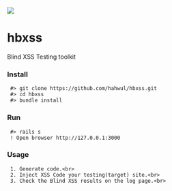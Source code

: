 <img src="https://user-images.githubusercontent.com/13212227/33077883-5a6c6386-cf14-11e7-9d5b-4ea45241afa4.png">

# hbxss
Blind XSS Testing toolkit

### Install
     #> git clone https://github.com/hahwul/hbxss.git
     #> cd hbxss
     #> bundle install

### Run
     #> rails s
     ! Open browser http://127.0.0.1:3000

### Usage
     1. Generate code.<br>
     2. Inject XSS Code your testing(target) site.<br>
     3. Check the Blind XSS results on the log page.<br>
